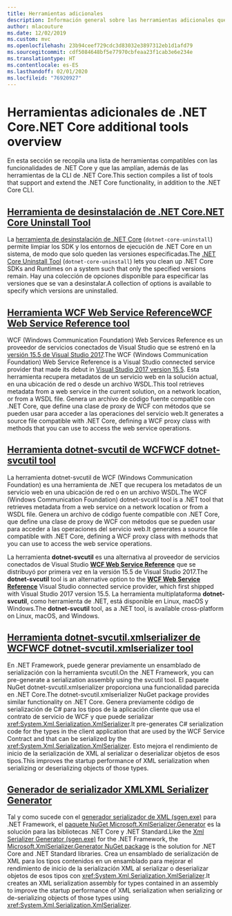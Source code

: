 ```yaml
---
title: Herramientas adicionales
description: Información general sobre las herramientas adicionales que puede instalar que admiten y extienden la funcionalidad de .NET Core.
author: mlacouture
ms.date: 12/02/2019
ms.custom: mvc
ms.openlocfilehash: 23b94ceef729cdc3d83032e3897312eb1d1afd79
ms.sourcegitcommit: cdf5084648bf5e77970cbfeaa23f1cab3e6e234e
ms.translationtype: HT
ms.contentlocale: es-ES
ms.lasthandoff: 02/01/2020
ms.locfileid: "76920927"
---
```

# <a name="net-core-additional-tools-overview"></a><span data-ttu-id="3d46e-103">Herramientas adicionales de .NET Core</span><span class="sxs-lookup"><span data-stu-id="3d46e-103">.NET Core additional tools overview</span></span>

<span data-ttu-id="3d46e-104">En esta sección se recopila una lista de herramientas compatibles con las funcionalidades de .NET Core y que las amplían, además de las herramientas de la CLI de .NET Core.</span><span class="sxs-lookup"><span data-stu-id="3d46e-104">This section compiles a list of tools that support and extend the .NET Core functionality, in addition to the .NET Core CLI.</span></span>

## <a name="net-core-uninstall-tooluninstall-toolmd"></a>[<span data-ttu-id="3d46e-105">Herramienta de desinstalación de .NET Core</span><span class="sxs-lookup"><span data-stu-id="3d46e-105">.NET Core Uninstall Tool</span></span>](uninstall-tool.md)

<span data-ttu-id="3d46e-106">La [herramienta de desinstalación de .NET Core](https://github.com/dotnet/cli-lab/releases) (`dotnet-core-uninstall`) permite limpiar los SDK y los entornos de ejecución de .NET Core en un sistema, de modo que solo queden las versiones especificadas.</span><span class="sxs-lookup"><span data-stu-id="3d46e-106">The [.NET Core Uninstall Tool](https://github.com/dotnet/cli-lab/releases) (`dotnet-core-uninstall`) lets you clean up .NET Core SDKs and Runtimes on a system such that only the specified versions remain.</span></span> <span data-ttu-id="3d46e-107">Hay una colección de opciones disponible para especificar las versiones que se van a desinstalar.</span><span class="sxs-lookup"><span data-stu-id="3d46e-107">A collection of options is available to specify which versions are uninstalled.</span></span>

## <a name="wcf-web-service-reference-toolwcf-web-service-reference-guidemd"></a>[<span data-ttu-id="3d46e-108">Herramienta WCF Web Service Reference</span><span class="sxs-lookup"><span data-stu-id="3d46e-108">WCF Web Service Reference tool</span></span>](wcf-web-service-reference-guide.md)

<span data-ttu-id="3d46e-109">WCF (Windows Communication Foundation) Web Services Reference es un proveedor de servicios conectados de Visual Studio que se estrenó en la [versión 15.5 de Visual Studio 2017](/visualstudio/releasenotes/vs2017-relnotes-v15.5#WCFTools).</span><span class="sxs-lookup"><span data-stu-id="3d46e-109">The WCF (Windows Communication Foundation) Web Service Reference is a Visual Studio connected service provider that made its debut in [Visual Studio 2017 version 15.5](/visualstudio/releasenotes/vs2017-relnotes-v15.5#WCFTools).</span></span> <span data-ttu-id="3d46e-110">Esta herramienta recupera metadatos de un servicio web en la solución actual, en una ubicación de red o desde un archivo WSDL.</span><span class="sxs-lookup"><span data-stu-id="3d46e-110">This tool retrieves metadata from a web service in the current solution, on a network location, or from a WSDL file.</span></span> <span data-ttu-id="3d46e-111">Genera un archivo de código fuente compatible con .NET Core, que define una clase de proxy de WCF con métodos que se pueden usar para acceder a las operaciones del servicio web.</span><span class="sxs-lookup"><span data-stu-id="3d46e-111">It generates a source file compatible with .NET Core, defining a WCF proxy class with methods that you can use to access the web service operations.</span></span>

## <a name="wcf-dotnet-svcutil-tooldotnet-svcutil-guidemd"></a>[<span data-ttu-id="3d46e-112">Herramienta dotnet-svcutil de WCF</span><span class="sxs-lookup"><span data-stu-id="3d46e-112">WCF dotnet-svcutil tool</span></span>](dotnet-svcutil-guide.md)

<span data-ttu-id="3d46e-113">La herramienta dotnet-svcutil de WCF (Windows Communication Foundation) es una herramienta de .NET que recupera los metadatos de un servicio web en una ubicación de red o en un archivo WSDL.</span><span class="sxs-lookup"><span data-stu-id="3d46e-113">The WCF (Windows Communication Foundation) dotnet-svcutil tool is a .NET tool that retrieves metadata from a web service on a network location or from a WSDL file.</span></span> <span data-ttu-id="3d46e-114">Genera un archivo de código fuente compatible con .NET Core, que define una clase de proxy de WCF con métodos que se pueden usar para acceder a las operaciones del servicio web.</span><span class="sxs-lookup"><span data-stu-id="3d46e-114">It generates a source file compatible with .NET Core, defining a WCF proxy class with methods that you can use to access the web service operations.</span></span>

<span data-ttu-id="3d46e-115">La herramienta **dotnet-svcutil** es una alternativa al proveedor de servicios conectados de Visual Studio [**WCF Web Service Reference**](wcf-web-service-reference-guide.md) que se distribuyó por primera vez en la versión 15.5 de Visual Studio 2017.</span><span class="sxs-lookup"><span data-stu-id="3d46e-115">The **dotnet-svcutil** tool is an alternative option to the [**WCF Web Service Reference**](wcf-web-service-reference-guide.md) Visual Studio connected service provider, which first shipped with Visual Studio 2017 version 15.5.</span></span> <span data-ttu-id="3d46e-116">La herramienta multiplataforma **dotnet-svcutil**, como herramienta de .NET, está disponible en Linux, macOS y Windows.</span><span class="sxs-lookup"><span data-stu-id="3d46e-116">The **dotnet-svcutil** tool, as a .NET tool, is available cross-platform on Linux, macOS, and Windows.</span></span>

## <a name="wcf-dotnet-svcutilxmlserializer-tooldotnet-svcutilxmlserializer-guidemd"></a>[<span data-ttu-id="3d46e-117">Herramienta dotnet-svcutil.xmlserializer de WCF</span><span class="sxs-lookup"><span data-stu-id="3d46e-117">WCF dotnet-svcutil.xmlserializer tool</span></span>](dotnet-svcutil.xmlserializer-guide.md)

<span data-ttu-id="3d46e-118">En .NET Framework, puede generar previamente un ensamblado de serialización con la herramienta svcutil.</span><span class="sxs-lookup"><span data-stu-id="3d46e-118">On the .NET Framework, you can pre-generate a serialization assembly using the svcutil tool.</span></span> <span data-ttu-id="3d46e-119">El paquete NuGet dotnet-svcutil.xmlserializer proporciona una funcionalidad parecida en .NET Core.</span><span class="sxs-lookup"><span data-stu-id="3d46e-119">The dotnet-svcutil.xmlserializer NuGet package provides similar functionality on .NET Core.</span></span> <span data-ttu-id="3d46e-120">Genera previamente código de serialización de C# para los tipos de la aplicación cliente que usa el contrato de servicio de WCF y que puede serializar <xref:System.Xml.Serialization.XmlSerializer>.</span><span class="sxs-lookup"><span data-stu-id="3d46e-120">It pre-generates C# serialization code for the types in the client application that are used by the WCF Service Contract and that can be serialized by the <xref:System.Xml.Serialization.XmlSerializer>.</span></span> <span data-ttu-id="3d46e-121">Esto mejora el rendimiento de inicio de la serialización de XML al serializar o deserializar objetos de esos tipos.</span><span class="sxs-lookup"><span data-stu-id="3d46e-121">This improves the startup performance of XML serialization when serializing or deserializing objects of those types.</span></span>

## <a name="xml-serializer-generatorxml-serializer-generatormd"></a>[<span data-ttu-id="3d46e-122">Generador de serializador XML</span><span class="sxs-lookup"><span data-stu-id="3d46e-122">XML Serializer Generator</span></span>](xml-serializer-generator.md)

<span data-ttu-id="3d46e-123">Tal y como sucede con el [generador serializador de XML (sgen.exe)](../../standard/serialization/xml-serializer-generator-tool-sgen-exe.md) para .NET Framework, el [paquete NuGet Microsoft.XmlSerializer.Generator](https://www.nuget.org/packages/Microsoft.XmlSerializer.Generator) es la solución para las bibliotecas .NET Core y .NET Standard.</span><span class="sxs-lookup"><span data-stu-id="3d46e-123">Like the [Xml Serializer Generator (sgen.exe)](../../standard/serialization/xml-serializer-generator-tool-sgen-exe.md) for the .NET Framework, the [Microsoft.XmlSerializer.Generator NuGet package](https://www.nuget.org/packages/Microsoft.XmlSerializer.Generator) is the solution for .NET Core and .NET Standard libraries.</span></span> <span data-ttu-id="3d46e-124">Crea un ensamblado de serialización de XML para los tipos contenidos en un ensamblado para mejorar el rendimiento de inicio de la serialización XML al serializar o deserializar objetos de esos tipos con <xref:System.Xml.Serialization.XmlSerializer>.</span><span class="sxs-lookup"><span data-stu-id="3d46e-124">It creates an XML serialization assembly for types contained in an assembly to improve the startup performance of XML serialization when serializing or de-serializing objects of those types using <xref:System.Xml.Serialization.XmlSerializer>.</span></span>
